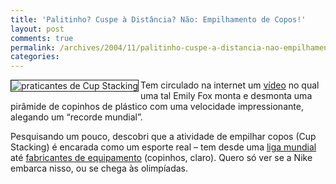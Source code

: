 ```yaml
---
title: 'Palitinho? Cuspe à Distância? Não: Empilhamento de Copos!'
layout: post
comments: true
permalink: /archives/2004/11/palitinho-cuspe-a-distancia-nao-empilhamento-de-copos.html
categories:
---
```

<img src="//chester.me/img/blig/copos.jpg" border=1 align=left alt="praticantes de Cup Stacking">Tem circulado na internet um [vídeo][1] no qual uma tal Emily Fox monta e desmonta uma pirâmide de copinhos de plástico com uma velocidade impressionante, alegando um &#8220;recorde mundial&#8221;.

Pesquisando um pouco, descobri que a atividade de empilhar copos (Cup Stacking) é encarada como um esporte real &#8211; tem desde uma <a href=http://www.thewssa.com/ >liga mundial</a> até <a href=http://www.speedstacks.com >fabricantes de equipamento</a> (copinhos, claro). Quero só ver se a Nike embarca nisso, ou se chega às olimpíadas.

 [1]: http://www.youtube.com/watch?v=lY6fyRAGH78
